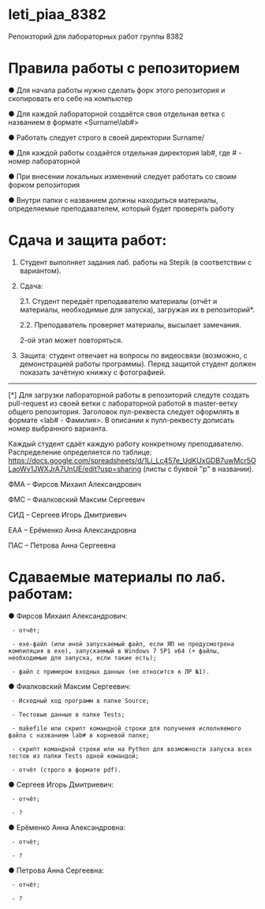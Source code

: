# leti_piaa_8382
Репоизторий для лабораторных работ группы 8382
# Правила работы с репозиторием
   ● Для начала работы нужно сделать форк этого репозитория и скопировать его себе на компьютер
   
   ● Для каждой лабораторной создаётся своя отдельная ветка c названием в формате <Surname\lab#>
   
   ● Работать следует строго в своей директории Surname/
   
   ● Для каждой работы создаётся отдельная директория lab#, где # - номер лабораторной
   
   ● При внесении локальных изменений следует работать со своим форком репозитория
   
   ● Внутри папки с названием должны находиться материалы, определяемые преподавателем, который будет проверять работу
   
   
# Сдача и защита работ:
1. Студент выполняет задания лаб. работы на Stepik (в соответствии с вариантом).

2. Сдача:

   2.1. Студент передаёт преподавателю материалы (отчёт и материалы, необходимые для запуска), загружая их в репозиторий*.

   2.2. Преподаватель проверяет материалы, высылает замечания.

   2-ой этап может повторяться.

3. Защита: студент отвечает на вопросы по видеосвязи (возможно, с демонстрацией работы программы). Перед защитой студент должен показать зачётную книжку с фотографией.

---

   [*] Для загрузки лабораторной работы в репозиторий следуте создать pull-request из своей ветки с лабораторной работой в master-ветку общего репозитория. Заголовок пул-реквеста следует оформлять в формате <lab# - Фамилия>. В описании к пулл-реквесту дописать номер выбранного варианта.
   
   Каждый студент сдаёт каждую работу конкретному преподавателю. Распределение определяется по таблице: https://docs.google.com/spreadsheets/d/1Li_Lc457e_UdKUxGDB7uwMcr5OLaoWv1JWXJrA7UnUE/edit?usp=sharing (листы с буквой "р" в названии).
   
   ФМА – Фирсов Михаил Александрович

   ФМС – Фиалковский Максим Сергеевич

   СИД – Сергеев Игорь Дмитриевич

   ЕАА – Ерёменко Анна Александровна

   ПАС – Петрова Анна Сергеевна

   
   # Сдаваемые материалы по лаб. работам:
   ● Фирсов Михаил Александрович:
   
     - отчёт;
     
     - exe-файл (или иной запускаемый файл, если ЯП не предусмотрена компиляция в exe), запускаемый в Windows 7 SP1 x64 (+ файлы, необходимые для запуска, если такие есть);
     
     - файл с примером входных данных (не относится к ЛР №1).
     
   ● Фиалковский Максим Сергеевич:
   
     - Исходный код программ в папке Source;
     
     - Тестовые данные в папке Tests;
     
     - makefile или скрипт командной строки для получения исполняемого файла с названием lab# в корневой папке;
     
     - скрипт командной строки или на Python для возможности запуска всех тестов из папки Tests одной командой;
     
     - отчёт (строго в формате pdf).
     
   ● Сергеев Игорь Дмитриевич:
   
     - отчёт;
     
     - ?
   
   ● Ерёменко Анна Александровна:
   
     - отчёт;
     
     - ?
   
   ● Петрова Анна Сергеевна:
   
     - отчёт;
     
     - ?
   
